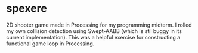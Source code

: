 spexere
=======

2D shooter game made in Processing for my programming midterm. I rolled my own collision detection using Swept-AABB (which is stil buggy in its current implementation). 
This was a helpful exercise for constructing a functional game loop in Processing.
